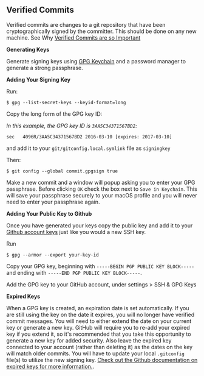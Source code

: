 ## Verified Commits
Verified commits are changes to a git repository that have been cryptographically signed by the committer. This should be done on any new machine. See Why [Verified Commits are so Important][why-verified-is-important]

**Generating Keys**

Generate signing keys using [GPG Keychain][gh-gpg] and a password manager to generate a strong passphrase.

**Adding Your Signing Key**

Run: 

    $ gpg --list-secret-keys --keyid-format=long

Copy the long form of the GPG key ID:

*In this example, the GPG key ID is `3AA5C34371567BD2`:*

```
sec   4096R/3AA5C34371567BD2 2016-03-10 [expires: 2017-03-10]
```

and add it to your `git/gitconfig.local.symlink` file as `signingkey`

Then:

    $ git config --global commit.gpgsign true

Make a new commit and a window will popup asking you to enter your GPG passphrase. Before clicking `OK` check the box next to `Save in Keychain`. This will save your passphrase securely to your macOS profile and you will never need to enter your passphrase again.

**Adding Your Public Key to Github**

Once you have generated your keys copy the public key and add it to your [Github account keys][github-account-keys] just like you would a new SSH key.

Run

    $ gpg --armor --export your-key-id

Copy your GPG key, beginning with `-----BEGIN PGP PUBLIC KEY BLOCK-----` and ending with `-----END PGP PUBLIC KEY BLOCK-----`.

Add the GPG key to your GitHub account, under settings > SSH & GPG Keys

**Expired Keys**

When a GPG key is created, an expiration date is set automatically. If you are still using the key on the date it expires, you will no longer have verified commit messages. You will need to either extend the date on your current key or generate a new key. GitHub will require you to re-add your expired key if you extend it, so it's recommended that you take this opportunity to generate a new key for added security. Also leave the expired key connected to your account (rather than deleting it) as the dates on the key will match older commits. You will have to update your local `.gitconfig` file(s) to utilize the new signing key. [Check out the Github documentation on expired keys for more information.][github-expired-gpg].

[why-verified-is-important]: https://github.com/sparkbox/standard/pull/64
[gpg-tools-website]: https://gpgtools.org/
[github-account-keys]: https://github.com/settings/keys
[github-expired-gpg]: https://docs.github.com/en/github/authenticating-to-github/updating-an-expired-gpg-key
[sb_post]:https://github.com/sparkbox/standard/blob/1ca790bf2e5d553264b5d746ab3a9c91a6ffb766/security/security_policy_compliance/verified-commits.md
[gh-gpg]:https://docs.github.com/en/authentication/managing-commit-signature-verification/generating-a-new-gpg-key
